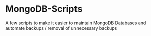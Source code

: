 # MongoDB-Scripts
A few scripts to make it easier to maintain MongoDB Databases and automate backups / removal of unnecessary backups
